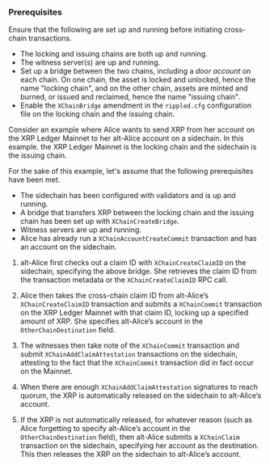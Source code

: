 ### Prerequisites

Ensure that the following are set up and running before initiating cross-chain transactions. 

* The locking and issuing chains are both up and running.
* The witness server(s) are up and running.
* Set up a bridge between the two chains, including a _door account_ on each chain. On one chain, the asset is locked and unlocked, hence the name "locking chain", and on the other chain, assets are minted and burned, or issued and reclaimed, hence the name "issuing chain".
* Enable the `XChainBridge` amendment in the `rippled.cfg` configuration file on the locking chain and the issuing chain. 

Consider an example where Alice wants to send XRP from her account on the XRP Ledger Mainnet to her alt-Alice account on a sidechain. In this example. the XRP Ledger Mainnet is the locking chain and the sidechain is the issuing chain. 

For the sake of this example, let's assume that the following prerequisites have been met.

* The sidechain has been configured with validators and is up and running.
* A bridge that transfers XRP between the locking chain and the issuing chain has been set up with `XChainCreateBridge`.
* Witness servers are up and running.
* Alice has already run a `XChainAccountCreateCommit` transaction and has an account on the sidechain.

1. alt-Alice first checks out a claim ID with `XChainCreateClaimID` on the sidechain, specifying the above bridge. She retrieves the claim ID from the transaction metadata or the `XChainCreateClaimID` RPC call.

2. Alice then takes the cross-chain claim ID from alt-Alice’s `XChainCreateClaimID` transaction and submits a `XChainCommit` transaction on the XRP Ledger Mainnet with that claim ID, locking up a specified amount of XRP. She specifies alt-Alice’s account in the `OtherChainDestination` field.

3. The witnesses then take note of the `XChainCommit` transaction and submit `XChainAddClaimAttestation` transactions on the sidechain, attesting to the fact that the `XChainCommit` transaction did in fact occur on the Mainnet.

4. When there are enough `XChainAddClaimAttestation` signatures to reach quorum, the XRP is automatically released on the sidechain to alt-Alice’s account.

5. If the XRP is not automatically released, for whatever reason (such as Alice forgetting to specify alt-Alice’s account in the `OtherChainDestination` field), then alt-Alice submits a `XChainClaim` transaction on the sidechain, specifying her account as the destination. This then releases the XRP on the sidechain to alt-Alice’s account.
